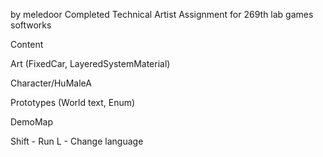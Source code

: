 by meledoor
Completed Technical Artist Assignment for 269th lab games softworks


Content

  Art (FixedCar, LayeredSystemMaterial)
  
  Character/HuMaleA

  Prototypes (World text, Enum)

DemoMap


Shift - Run
L - Change language
